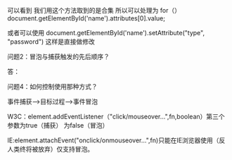 
可以看到 我们用这个方法取到的是合集 所以可以处理为
for（）
document.getElementById('name').attributes[0].value;

或者可以使用 document.getElementById('name').setAttribute("type", "password")  这样是直接做修改

问题2：冒泡与捕获触发的先后顺序？

答：

问题4：如何控制使用那种方式？

事件捕获-->目标过程-->事件冒泡

W3C：element.addEventListener（"click/mouseover...",fn,boolean）第三个参数为true（捕获） 为false（冒泡）

IE:element.attachEvent("onclick/onmouseover...",fn)只能在IE浏览器使用（反人类终将被放弃）仅支持冒泡。
